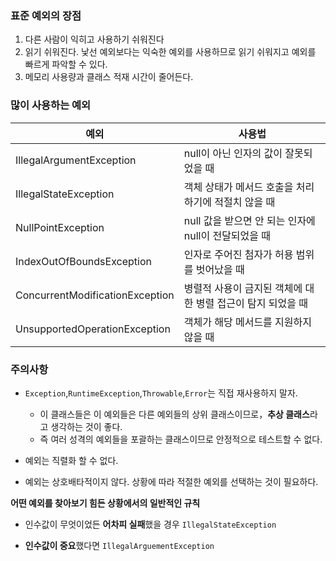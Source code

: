 ### 표준 예외의 장점

1. 다른 사람이 익히고 사용하기 쉬워진다
2. 읽기 쉬워진다. 낯선 예외보다는 익숙한 예외를 사용하므로 읽기 쉬워지고 예외를 빠르게 파악할 수 있다.
3. 메모리 사용량과 클래스 적재 시간이 줄어든다. 

### 많이 사용하는 예외

| 예외                              | 사용법                                |
|---------------------------------|------------------------------------|
| IllegalArgumentException        | null이 아닌 인자의 값이 잘못되었을 때            |
| IllegalStateException           | 객체 상태가 메서드 호출을 처리하기에 적절치 않을 때      |
| NullPointException              | null 값을 받으면 안 되는 인자에 null이 전달되었을 때 |
| IndexOutOfBoundsException       | 인자로 주어진 첨자가 허용 범위를 벗어났을 때          |
| ConcurrentModificationException | 병렬적 사용이 금지된 객체에 대한 병렬 접근이 탐지 되었을 때 |
| UnsupportedOperationException   | 객체가 해당 메서드를 지원하지 않을 때              |


### 주의사항

- `Exception`,`RuntimeException`,`Throwable`,`Error`는 직접 재사용하지 말자.
  - 이 클래스들은 이 예외들은 다른 예외들의 상위 클래스이므로，**추상 클래스**라고 생각하는 것이 좋다. 
  - 즉 여러 성격의 예외들을 포괄하는 클래스이므로 안정적으로 테스트할 수 없다.

- 예외는 직렬화 할 수 없다.
- 예외는 상호배타적이지 않다. 상황에 따라 적절한 예외를 선택하는 것이 필요하다.


**어떤 예외를 찾아보기 힘든 상황에서의 일반적인 규칙**

- 인수값이 무엇이었든 **어차피 실패**했을 경우 `IllegalStateException`

- **인수값이 중요**했다면 `IllegalArguementException`
